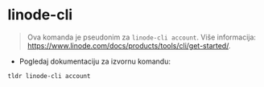 # linode-cli

> Ova komanda je pseudonim za `linode-cli account`.
> Više informacija: <https://www.linode.com/docs/products/tools/cli/get-started/>.

- Pogledaj dokumentaciju za izvornu komandu:

`tldr linode-cli account`
